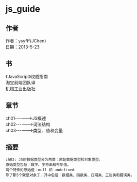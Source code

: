 js_guide
========
作者
--------
作者：ysyfff(JChen)<br/>
日期：2013-5-23

书
--------
《JavaScript》权威指南<br/>
淘宝前端团队译<br/>
机械工业出版社

章节
--------
ch01------>JS概述<br/>
ch02------>词法结构<br/>
ch03------>类型、值和变量<br/>

摘要
--------
    ch03: JS的数据类型分为两类：原始数据类型和对象类型。
    原始类型包括：数字、字符串和布尔值。
    两个特殊的原始值：null 和 undefined
    除了那5个就是对象了，其中包括：数组类、函数类、日期类、正则类和错误类。
